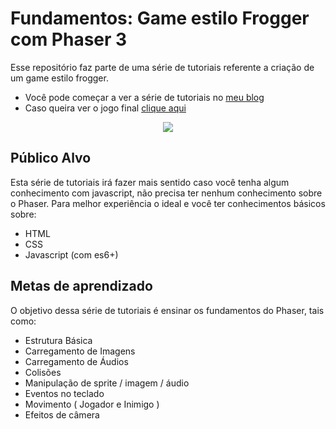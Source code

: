 # Fundamentos: Game estilo Frogger com Phaser 3
Esse repositório faz parte de uma série de tutoriais referente a criação de um game estilo frogger.

- Você pode começar a ver a série de tutoriais no [meu blog](https://blog.dantasdev.com/fundamentos-game-estilo-frogger-com-phaser-3-parte-1/)
- Caso queira ver o jogo final [clique aqui](http://bit.ly/demo-frogger-phaser)

<p align="center"><img src="https://i.ibb.co/FnMy507/phaser-frog.gif"></p>

## Público Alvo
Esta série de tutoriais irá fazer mais sentido caso você tenha algum conhecimento com javascript, não precisa ter nenhum conhecimento sobre o Phaser. Para melhor experiência o ideal e você ter conhecimentos básicos sobre:
- HTML
- CSS
- Javascript (com es6+)

## Metas de aprendizado
O objetivo dessa série de tutoriais é ensinar os fundamentos do Phaser, tais como:
- Estrutura Básica
- Carregamento de Imagens
- Carregamento de Áudios
- Colisões
- Manipulação de sprite / imagem / áudio
- Eventos no teclado
- Movimento ( Jogador e Inimigo )
- Efeitos de câmera
